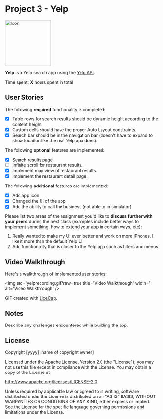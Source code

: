# Project 3 - Yelp

<img src='https://lh4.ggpht.com/F0F4Z965uf3psiHu5h77e-8o-Yla68BEaJI8xLfK-V3JkMK4yQv1WLqqZQCwYhDevKoa=w300' title='Icon' width='150px' alt='Icon' />

**Yelp** is a Yelp search app using the [Yelp API](http://www.yelp.com/developers/documentation/v2/search_api).

Time spent: **X** hours spent in total

## User Stories

The following **required** functionality is completed:

- [x] Table rows for search results should be dynamic height according to the content height.
- [x] Custom cells should have the proper Auto Layout constraints.
- [x] Search bar should be in the navigation bar (doesn't have to expand to show location like the real Yelp app does).

The following **optional** features are implemented:

- [x] Search results page
- [ ] Infinite scroll for restaurant results.
- [x] Implement map view of restaurant results.
- [x] Implement the restaurant detail page.

The following **additional** features are implemented:

- [x] Add app icon
- [x] Changed the UI of the app
- [x] Add the ability to call the business (not able to in simulator)

Please list two areas of the assignment you'd like to **discuss further with your peers** during the next class (examples include better ways to implement something, how to extend your app in certain ways, etc):

1.  Really wanted to make my UI even better and work on more iPhones. I like it more than the default Yelp UI
2.  Add functionality that is closer to the Yelp app such as filters and menus

## Video Walkthrough 

Here's a walkthrough of implemented user stories:

<img src='yelprecording.gif?raw=true title='Video Walkthrough' width='' alt='Video Walkthrough' />

GIF created with [LiceCap](http://www.cockos.com/licecap/).

## Notes

Describe any challenges encountered while building the app.

## License

Copyright [yyyy] [name of copyright owner]

Licensed under the Apache License, Version 2.0 (the "License");
you may not use this file except in compliance with the License.
You may obtain a copy of the License at

http://www.apache.org/licenses/LICENSE-2.0

Unless required by applicable law or agreed to in writing, software
distributed under the License is distributed on an "AS IS" BASIS,
WITHOUT WARRANTIES OR CONDITIONS OF ANY KIND, either express or implied.
See the License for the specific language governing permissions and
limitations under the License.
